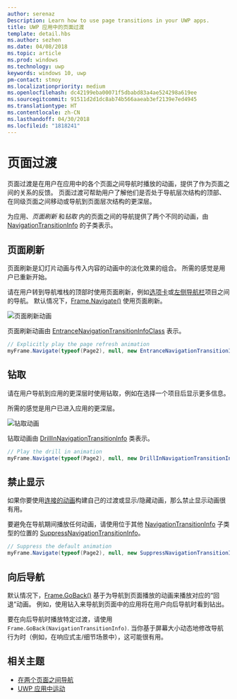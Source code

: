 ```yaml
---
author: serenaz
Description: Learn how to use page transitions in your UWP apps.
title: UWP 应用中的页面过渡
template: detail.hbs
ms.author: sezhen
ms.date: 04/08/2018
ms.topic: article
ms.prod: windows
ms.technology: uwp
keywords: windows 10, uwp
pm-contact: stmoy
ms.localizationpriority: medium
ms.openlocfilehash: dc42199eba00071f5dbabd83a4ae524298a619ee
ms.sourcegitcommit: 91511d2d1dc8ab74b566aaeab3ef2139e7ed4945
ms.translationtype: HT
ms.contentlocale: zh-CN
ms.lasthandoff: 04/30/2018
ms.locfileid: "1818241"
---
```

# <a name="page-transitions"></a>页面过渡

页面过渡是在用户在应用中的各个页面之间导航时播放的动画，提供了作为页面之间的关系的反馈。 页面过渡可帮助用户了解他们是否处于导航层次结构的顶部、在同级页面之间移动或导航到页面层次结构的更深层。

为应用、*页面刷新* 和*钻取* 内的页面之间的导航提供了两个不同的动画，由 [NavigationTransitionInfo](/uwp/api/windows.ui.xaml.media.animation.navigationtransitioninfo) 的子类表示。

## <a name="page-refresh"></a>页面刷新

页面刷新是幻灯片动画与传入内容的动画中的淡化效果的组合。 所需的感觉是用户已重新开始。

请在用户转到导航堆栈的顶部时使用页面刷新，例如[选项卡](../controls-and-patterns/tabs-pivot.md)或[左侧导航栏](../controls-and-patterns/navigationview.md)项目之间的导航。 默认情况下，[Frame.Navigate()](/uwp/api/windows.ui.xaml.controls.frame.navigate) 使用页面刷新。

![页面刷新动画](images/page-refresh.gif)

页面刷新动画由 [EntranceNavigationTransitionInfoClass](/uwp/api/windows.ui.xaml.media.animation.entrancenavigationtransitioninfo) 表示。

```csharp
// Explicitly play the page refresh animation
myFrame.Navigate(typeof(Page2), null, new EntranceNavigationTransitionInfo());
```

## <a name="drill"></a>钻取

请在用户导航到应用的更深层时使用钻取，例如在选择一个项目后显示更多信息。

所需的感觉是用户已进入应用的更深层。

![钻取动画](images/drill.gif)

钻取动画由 [DrillInNavigationTransitionInfo](/uwp/api/windows.ui.xaml.media.animation.drillinnavigationtransitioninfo) 类表示。

```csharp
// Play the drill in animation
myFrame.Navigate(typeof(Page2), null, new DrillInNavigationTransitionInfo());
```

## <a name="suppress"></a>禁止显示

如果你要使用[连接的动画](connected-animation.md)构建自己的过渡或显示/隐藏动画，那么禁止显示动画很有用。

要避免在导航期间播放任何动画，请使用位于其他 [NavigationTransitionInfo](/uwp/api/windows.ui.xaml.media.animation.navigationtransitioninfo) 子类型的位置的 [SuppressNavigationTransitionInfo](/uwp/api/windows.ui.xaml.media.animation.suppressnavigationtransitioninfo)。

```csharp
// Suppress the default animation
myFrame.Navigate(typeof(Page2), null, new SuppressNavigationTransitionInfo());
```

## <a name="backwards-navigation"></a>向后导航

默认情况下，[Frame.GoBack()](/uwp/api/windows.ui.xaml.controls.frame.goback) 基于为导航到页面播放的动画来播放对应的“回退”动画。 例如，使用钻入来导航到页面中的应用将在用户向后导航时看到钻出。

要在向后导航时播放特定过渡，请使用 `Frame.GoBack(NavigationTransitionInfo)`. 当你基于屏幕大小动态地修改导航行为时（例如，在响应式主/细节场景中），这可能很有用。

## <a name="related-topics"></a>相关主题

- [在两个页面之间导航](../basics/navigate-between-two-pages.md)
- [UWP 应用中运动](index.md)
